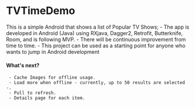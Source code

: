 # TVTimeDemo
This is a simple Android that shows a list of Popular TV Shows;
     - The app is developed in Android (Java) using RXjava, Dagger2, Retrofit, Butterknife, Room, and is following MVP.
     - There will be continuous improvement from time to time.
     - This project can be used as a starting point for anyone who wants to jump in Android development

#### What's next?

     - Cache Images for offline usage.
     - Load more when offline - currently, up to 50 results are selected -.
     - Pull to refresh.
     - Details page for each item.

